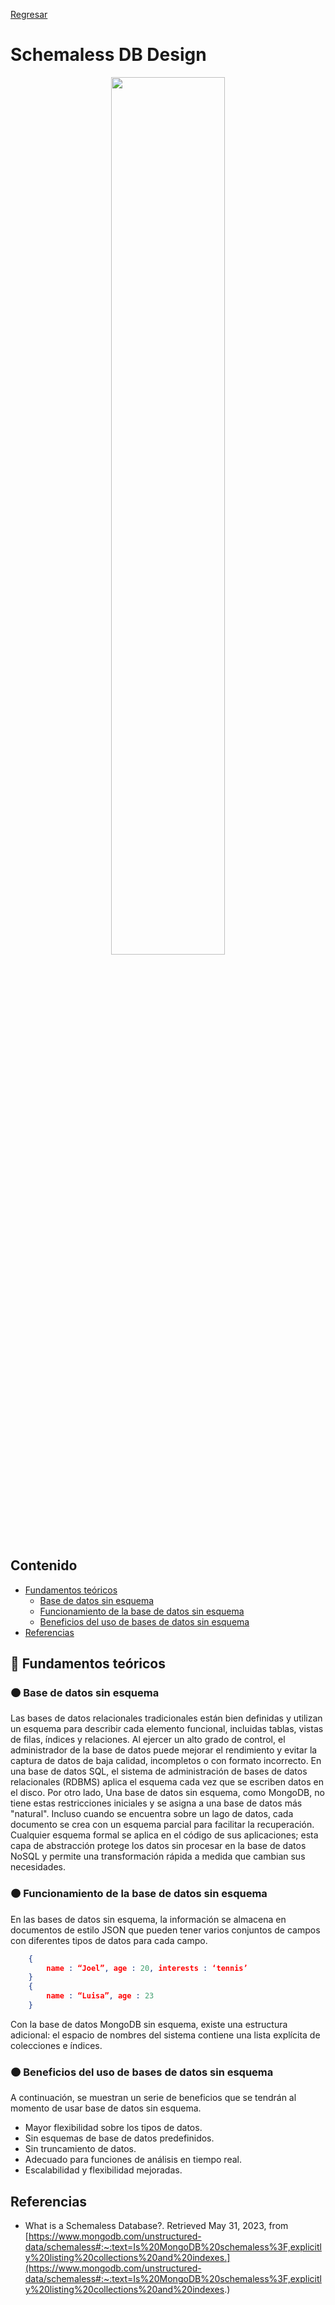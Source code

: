 [Regresar](/CodingBootcampsESPOL-FullStackDeveloper/)

# Schemaless DB Design

<p align="center">
<img src="https://resources.infosecinstitute.com/wp-content/uploads/2022/09/Mongo1.png" width="60%"/>
</p>

## Contenido

- [Fundamentos teóricos](#fundamentos_teoricos)
  - [Base de datos sin esquema](#sinEsquema)
  - [Funcionamiento de la base de datos sin esquema](#funcionamiento)
  - [Beneficios del uso de bases de datos sin esquema](#beneficios)
- [Referencias](#referencias)

<a name="fundamentos_teoricos"> </a>

## 📑 Fundamentos teóricos

<a name="sinEsquema"> </a>

### 🟠 Base de datos sin esquema

Las bases de datos relacionales tradicionales están bien definidas y utilizan un esquema para describir cada elemento funcional, incluidas tablas, vistas de filas, índices y relaciones. Al ejercer un alto grado de control, el administrador de la base de datos puede mejorar el rendimiento y evitar la captura de datos de baja calidad, incompletos o con formato incorrecto. En una base de datos SQL, el sistema de administración de bases de datos relacionales (RDBMS) aplica el esquema cada vez que se escriben datos en el disco.
Por otro lado, Una base de datos sin esquema, como MongoDB, no tiene estas restricciones iniciales y se asigna a una base de datos más "natural". Incluso cuando se encuentra sobre un lago de datos, cada documento se crea con un esquema parcial para facilitar la recuperación. Cualquier esquema formal se aplica en el código de sus aplicaciones; esta capa de abstracción protege los datos sin procesar en la base de datos NoSQL y permite una transformación rápida a medida que cambian sus necesidades.

<a name="funcionamiento"> </a>

### 🟠 Funcionamiento de la base de datos sin esquema

En las bases de datos sin esquema, la información se almacena en documentos de estilo JSON que pueden tener varios conjuntos de campos con diferentes tipos de datos para cada campo.

```json
    { 
        name : “Joel”, age : 20, interests : ‘tennis’ 
    }
    { 
        name : “Luisa”, age : 23 
    }
```
Con la base de datos MongoDB sin esquema, existe una estructura adicional: el espacio de nombres del sistema contiene una lista explícita de colecciones e índices. 

<a name="beneficios"> </a>

### 🟠 Beneficios del uso de bases de datos sin esquema

A continuación, se muestran un serie de beneficios que se tendrán al momento de usar base de datos sin esquema.

* Mayor flexibilidad sobre los tipos de datos.
* Sin esquemas de base de datos predefinidos.
* Sin truncamiento de datos.
* Adecuado para funciones de análisis en tiempo real.
* Escalabilidad y flexibilidad mejoradas.

<a name="referencias"></a>

## Referencias

* What is a Schemaless Database?. Retrieved May 31, 2023, from [https://www.mongodb.com/unstructured-data/schemaless#:~:text=Is%20MongoDB%20schemaless%3F,explicitly%20listing%20collections%20and%20indexes.](https://www.mongodb.com/unstructured-data/schemaless#:~:text=Is%20MongoDB%20schemaless%3F,explicitly%20listing%20collections%20and%20indexes.)
